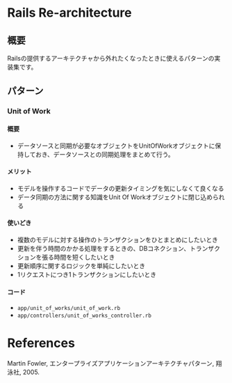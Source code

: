 # Rails Re-architecture
## 概要
Railsの提供するアーキテクチャから外れたくなったときに使えるパターンの実装集です。

## パターン
### Unit of Work
#### 概要
- データソースと同期が必要なオブジェクトをUnitOfWorkオブジェクトに保持しておき、データソースとの同期処理をまとめて行う。
#### メリット
- モデルを操作するコードでデータの更新タイミングを気にしなくて良くなる
- データ同期の方法に関する知識をUnit Of Workオブジェクトに閉じ込められる
#### 使いどき
- 複数のモデルに対する操作のトランザクションをひとまとめにしたいとき
- 更新を伴う時間のかかる処理をするときの、DBコネクション、トランザクションを張る時間を短くしたいとき
- 更新順序に関するロジックを単純にしたいとき
- 1リクエストにつき1トランザクションにしたいとき

#### コード
- `app/unit_of_works/unit_of_work.rb`
- `app/controllers/unit_of_works_controller.rb`

# References
Martin Fowler, エンタープライズアプリケーションアーキテクチャパターン, 翔泳社, 2005.
